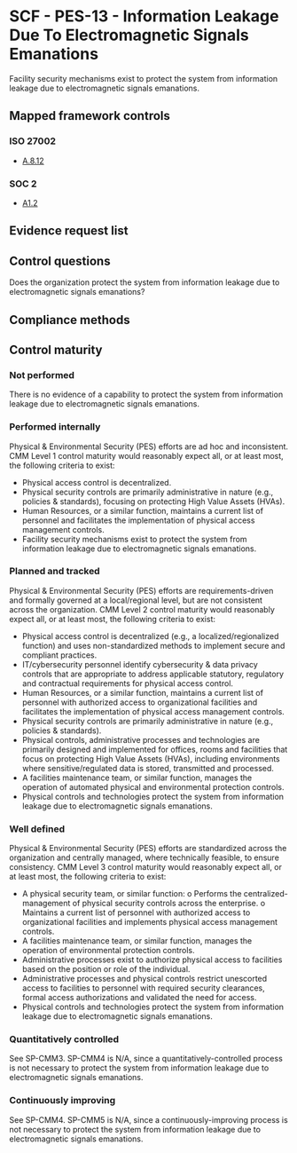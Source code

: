 # SCF - PES-13 - Information Leakage Due To Electromagnetic Signals Emanations
Facility security mechanisms exist to protect the system from information leakage due to electromagnetic signals emanations.
## Mapped framework controls
### ISO 27002
- [A.8.12](../iso27002/a-8.md#a812)

### SOC 2
- [A1.2](../soc2/a12.md)

## Evidence request list


## Control questions
Does the organization protect the system from information leakage due to electromagnetic signals emanations?

## Compliance methods


## Control maturity
### Not performed
There is no evidence of a capability to protect the system from information leakage due to electromagnetic signals emanations.

### Performed internally
Physical & Environmental Security (PES) efforts are ad hoc and inconsistent. CMM Level 1 control maturity would reasonably expect all, or at least most, the following criteria to exist:
- Physical access control is decentralized.
- Physical security controls are primarily administrative in nature (e.g., policies & standards), focusing on protecting High Value Assets (HVAs).
- Human Resources, or a similar function, maintains a current list of personnel and facilitates the implementation of physical access management controls.
- Facility security mechanisms exist to protect the system from information leakage due to electromagnetic signals emanations.

### Planned and tracked
Physical & Environmental Security (PES) efforts are requirements-driven and formally governed at a local/regional level, but are not consistent across the organization. CMM Level 2 control maturity would reasonably expect all, or at least most, the following criteria to exist:
- Physical access control is decentralized (e.g., a localized/regionalized function) and uses non-standardized methods to implement secure and compliant practices.
- IT/cybersecurity personnel identify cybersecurity & data privacy controls that are appropriate to address applicable statutory, regulatory and contractual requirements for physical access control.
- Human Resources, or a similar function, maintains a current list of personnel with authorized access to organizational facilities and facilitates the implementation of physical access management controls.
- Physical security controls are primarily administrative in nature (e.g., policies & standards).
- Physical controls, administrative processes and technologies are primarily designed and implemented for offices, rooms and facilities that focus on protecting High Value Assets (HVAs), including environments where sensitive/regulated data is stored, transmitted and processed.
- A facilities maintenance team, or similar function, manages the operation of automated physical and environmental protection controls.
- Physical controls and technologies protect the system from information leakage due to electromagnetic signals emanations.

### Well defined
Physical & Environmental Security (PES) efforts are standardized across the organization and centrally managed, where technically feasible, to ensure consistency. CMM Level 3 control maturity would reasonably expect all, or at least most, the following criteria to exist:
- A physical security team, or similar function:
o	Performs the centralized-management of physical security controls across the enterprise.
o	Maintains a current list of personnel with authorized access to organizational facilities and implements physical access management controls.
- A facilities maintenance team, or similar function, manages the operation of environmental protection controls.
- Administrative processes exist to authorize physical access to facilities based on the position or role of the individual.
- Administrative processes and physical controls restrict unescorted access to facilities to personnel with required security clearances, formal access authorizations and validated the need for access.
- Physical controls and technologies protect the system from information leakage due to electromagnetic signals emanations.

### Quantitatively controlled
See SP-CMM3. SP-CMM4 is N/A, since a quantitatively-controlled process is not necessary to protect the system from information leakage due to electromagnetic signals emanations.

### Continuously improving
See SP-CMM4. SP-CMM5 is N/A, since a continuously-improving process is not necessary to protect the system from information leakage due to electromagnetic signals emanations.
